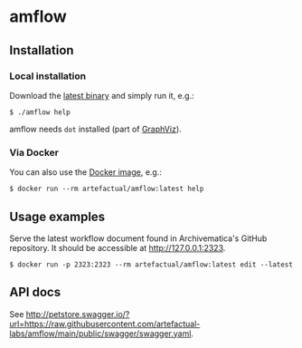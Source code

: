 # amflow

## Installation

### Local installation

Download the [latest binary][0] and simply run it, e.g.:

    $ ./amflow help

amflow needs `dot` installed (part of [GraphViz](https://www.graphviz.org/)).

### Via Docker

You can also use the [Docker image][1], e.g.:

    $ docker run --rm artefactual/amflow:latest help

## Usage examples

Serve the latest workflow document found in Archivematica's GitHub repository. It should be accessible at http://127.0.0.1:2323.

    $ docker run -p 2323:2323 --rm artefactual/amflow:latest edit --latest

## API docs

See http://petstore.swagger.io/?url=https://raw.githubusercontent.com/artefactual-labs/amflow/main/public/swagger/swagger.yaml.

[0]: https://github.com/artefactual-labs/amflow/releases/latest
[1]: https://hub.docker.com/r/artefactual/amflow/tags

